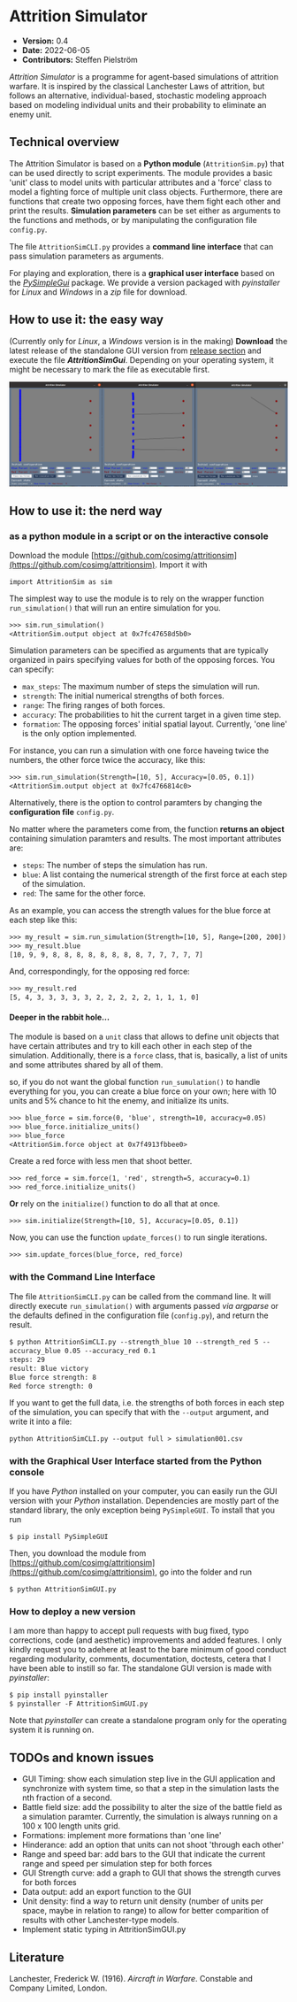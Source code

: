 # Attrition Simulator

- **Version:** 0.4
- **Date:** 2022-06-05
- **Contributors:** Steffen Pielström

*Attrition Simulator* is a programme for agent-based simulations of attrition warfare. It is inspired by the classical Lanchester Laws of attrition, but follows an alternative, individual-based, stochastic modeling approach based on modeling individual units and their probability to eliminate an enemy unit.


## Technical overview

The Attrition Simulator is based on a **Python module** (`AttritionSim.py`) that can be used directly to script experiments. The module provides a basic 'unit' class to model units with particular attributes and a 'force' class to model a fighting force of multiple unit class objects. Furthermore, there are functions that create two opposing forces, have them fight each other and print the results. **Simulation parameters** can be set either as arguments to the functions and methods, or by manipulating the configuration file `config.py`.

The file `AttritionSimCLI.py` provides a **command line interface** that can pass simulation parameters as arguments.

For playing and exploration, there is a **graphical user interface** based on the [*PySimpleGui*](https://pysimplegui.readthedocs.io/) package. We provide a version packaged with *pyinstaller* for *Linux* and *Windows* in a *zip* file for download.

## How to use it: the easy way

(Currently only for *Linux*, a *Windows* version is in the making) **Download** the latest release of the standalone GUI version from [release section](https://github.com/cosimg/attritionsim/releases/tag/v0.3) and execute the file ***AttritionSimGui***. Depending on your operating system, it might be necessary to mark the file as executable first.

![](GUI03Screenshot01.jpg)


## How to use it: the nerd way

### as a python module in a script or on the interactive console

Download the module [https://github.com/cosimg/attritionsim](https://github.com/cosimg/attritionsim). Import it with
```
import AttritionSim as sim
```
The simplest way to use the module is to rely on the wrapper function `run_simulation()` that will run an entire simulation for you.
```
>>> sim.run_simulation()
<AttritionSim.output object at 0x7fc47658d5b0>
```

Simulation parameters can be specified as arguments that are typically organized in pairs specifying values for both of the opposing forces. You can specify:

- `max_steps`: The maximum number of steps the simulation will run.
- `strength`: The initial numerical strengths of both forces.
- `range`: The firing ranges of both forces.
- `accuracy`: The probabilities to hit the current target in a given time step.
- `formation`: The opposing forces' initial spatial layout. Currently, 'one line' is the only option implemented.

For instance, you can run a simulation with one force haveing twice the numbers, the other force twice the accuracy, like this:
```
>>> sim.run_simulation(Strength=[10, 5], Accuracy=[0.05, 0.1])
<AttritionSim.output object at 0x7fc4766814c0>
```

Alternatively, there is the option to control paramters by changing the **configuration file** `config.py`.

No matter where the parameters come from, the function **returns an object** containing simulation paramters and results. The most important attributes are:

- `steps`: The number of steps the simulation has run.
- `blue`: A list containg the numerical strength of the first force at each step of the simulation.
- `red`: The same for the other force.

As an example, you can access the strength values for the blue force at each step like this:
```
>>> my_result = sim.run_simulation(Strength=[10, 5], Range=[200, 200])
>>> my_result.blue
[10, 9, 9, 8, 8, 8, 8, 8, 8, 8, 8, 7, 7, 7, 7, 7]
```

And, correspondingly, for the opposing red force:
```
>>> my_result.red
[5, 4, 3, 3, 3, 3, 3, 2, 2, 2, 2, 2, 1, 1, 1, 0]
```

#### Deeper in the rabbit hole...
The module is based on a `unit` class that allows to define unit objects that have certain attributes and try to kill each other in each step of the simulation. Additionally, there is a `force` class, that is, basically, a list of units and some attributes shared by all of them.

so, if you do not want the global function `run_sumulation()` to handle everything for you, you can create a blue force on your own; here with 10 units and 5% chance to hit the enemy, and initialize its units.
```
>>> blue_force = sim.force(0, 'blue', strength=10, accuracy=0.05)
>>> blue_force.initialize_units()
>>> blue_force
<AttritionSim.force object at 0x7f4913fbbee0>
```
Create a red force with less men that shoot better.
```
>>> red_force = sim.force(1, 'red', strength=5, accuracy=0.1)
>>> red_force.initialize_units()
```
**Or** rely on the `initialize()` function to do all that at once.
```
>>> sim.initialize(Strength=[10, 5], Accuracy=[0.05, 0.1])
```
Now, you can use the function `update_forces()` to run single iterations.
```
>>> sim.update_forces(blue_force, red_force)
```

### with the Command Line Interface

The file `AttritionSimCLI.py` can be called from the command line. It will directly execute `run_simulation()` with arguments passed *via* *argparse* or the defaults defined in the configuration file (`config.py`), and return the result.
```
$ python AttritionSimCLI.py --strength_blue 10 --strength_red 5 --accuracy_blue 0.05 --accuracy_red 0.1
steps: 29
result: Blue victory
Blue force strength: 8
Red force strength: 0
```

If you want to get the full data, i.e. the strengths of both forces in each step of the simulation, you can specify that with the `--output` argument, and write it into a file:
```
python AttritionSimCLI.py --output full > simulation001.csv
```

### with the Graphical User Interface started from the Python console

If you have *Python* installed on your computer, you can easily run the GUI version with your *Python* installation. Dependencies are mostly part of the standard library, the only exception being `PySimpleGUI`. To install that you run
```
$ pip install PySimpleGUI
```
Then, you download the module from [https://github.com/cosimg/attritionsim](https://github.com/cosimg/attritionsim), go into the folder and run
```
$ python AttritionSimGUI.py
```

### How to deploy a new version

I am more than happy to accept pull requests with bug fixed, typo corrections, code (and aesthetic) improvements and added features. I only kindly request you to adehere at least to the bare minimum of good conduct regarding modularity, comments, documentation, doctests, cetera that I have been able to instill so far. The standalone GUI version is made with *pyinstaller*:
```
$ pip install pyinstaller
$ pyinstaller -F AttritionSimGUI.py
```
Note that *pyinstaller* can create a standalone program only for the operating system it is running on.

## TODOs and known issues

- GUI Timing: show each simulation step live in the GUI application and synchronize with system time, so that a step in the simulation lasts the nth fraction of a second.
- Battle field size: add the possibility to alter the size of the battle field as a simulation paramter. Currently, the simulation is always running on a 100 x 100 length units grid. 
- Formations: implement more formations than 'one line'
- Hinderance: add an option that units can not shoot 'through each other'
- Range and speed bar: add bars to the GUI that indicate the current range and speed per simulation step for both forces
- GUI Strength curve: add a graph to GUI that shows the strength curves for both forces
- Data output: add an export function to the GUI
- Unit density: find a way to return unit density (number of units per space, maybe in relation to range) to allow for better comparition of results with other Lanchester-type models.
- Implement static typing in AttritionSimGUI.py


## Literature

Lanchester, Frederick W. (1916). *Aircraft in Warfare*. Constable and Company Limited, London.

